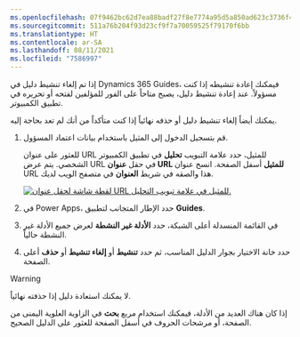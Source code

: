 ```yaml
---
ms.openlocfilehash: 07f9462bc62d7ea88badf27f8e7774a95d5a850ad623c3736f4b11c00534f556
ms.sourcegitcommit: 511a76b204f93d23cf9f7a70059525f79170f6bb
ms.translationtype: HT
ms.contentlocale: ar-SA
ms.lasthandoff: 08/11/2021
ms.locfileid: "7586997"
---
```

إذا تم إلغاء تنشيط دليل في Dynamics 365 Guides، فيمكنك إعادة تنشيطه إذا كنت مسؤولاً. عند إعادة تنشيط دليل، يصبح متاحاً على الفور للمؤلفين لفتحه أو تحريره في تطبيق الكمبيوتر.

يمكنك أيضاً إلغاء تنشيط دليل أو حذفه نهائياً إذا كنت متأكداً من أنك لم تعد بحاجة إليه.

1.  قم بتسجيل الدخول إلى المثيل باستخدام بيانات اعتماد المسؤول. 
    
    للعثور على عنوان URL للمثيل، حدد علامة التبويب **تحليل** في تطبيق الكمبيوتر الشخصي. يتم عرض URL في حقل **عنوان URL للمثيل** أسفل الصفحة. انسخ عنوان URL هذا والصقه في شريط **العنوان** في متصفح الويب لديك.

    [ ![لقطة شاشة لحقل عنوان URL للمثيل في علامة تبويب التحليل.](../media/instance-url-ssm.png) ](../media/instance-url-ssm.png#lightbox)

1.  في Power Apps، حدد الإطار المتجانب لتطبيق **Guides**.

1.  في القائمة المنسدلة أعلى الشبكة، حدد **الأدلة غير النشطة** لعرض جميع الأدلة غير النشطة حالياً.

1.  حدد خانة الاختيار بجوار الدليل المناسب، ثم حدد **تنشيط** أو **إلغاء تنشيط** أو **حذف** أعلى الصفحة.

> [!Warning]
> لا يمكنك استعادة دليل إذا حذفته نهائياً.
 
إذا كان هناك العديد من الأدلة، فيمكنك استخدام مربع **بحث** في الزاوية العلوية اليمنى من الصفحة، أو مرشحات الحروف في أسفل الصفحة للعثور على الدليل الصحيح.